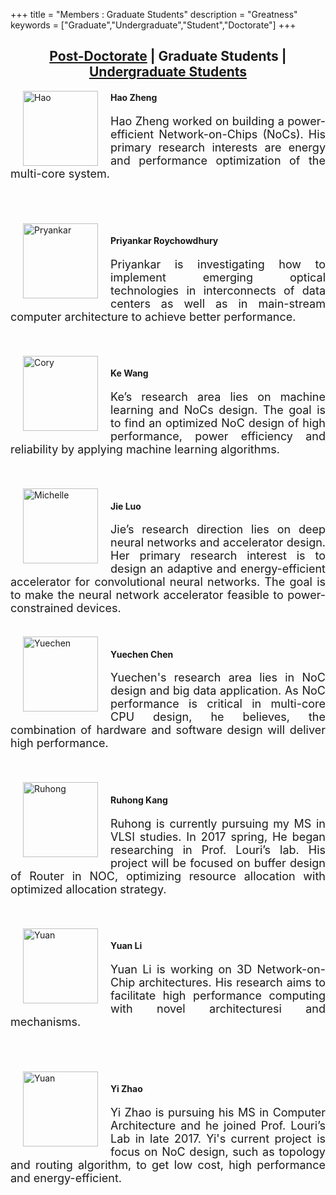 +++
title = "Members : Graduate Students"
description = "Greatness"
keywords = ["Graduate","Undergraduate","Student","Doctorate"]
+++

## <center> [Post-Doctorate](/pgrad/) | **Graduate Students** | [Undergraduate Students](/under/)</center>

<img src="/img/People/hao.jpg" hspace="20" vspace="0" border="0" alt="Hao" style="float: left; width: 120px;"/>

#### Hao Zheng 
<p style="text-align: justify; font-size:18px;">
Hao Zheng worked on building a power-efficient Network-on-Chips (NoCs). His primary research interests are energy and performance optimization of the multi-core system.
</p>

<br>
<br>

<br>
<img src="/img/People/Pryanka.jpg" hspace="20" vspace="0" border="0" alt="Pryankar" style="float: left; width: 120px;"/>

#### Priyankar Roychowdhury
<p style="text-align: justify; font-size:18px;">
Priyankar is investigating how to implement emerging optical technologies in interconnects of data centers as well as in main-stream computer architecture to achieve better performance.
</p>

<br>
<br>
<img src="/img/People/Cory.jpg" hspace="20" vspace="0" border="0" alt="Cory" style="float: left; width: 120px;"/>

#### Ke Wang
<p style="text-align: justify; font-size:18px;">
Ke’s research area lies on machine learning and NoCs design. The goal is to find an optimized NoC design of high performance, power efficiency and reliability by applying machine learning algorithms.
</p>

<br>
<br>
<img src="/img/People/michelle.jpg" hspace="20" vspace="0" border="0" alt="Michelle" style="float: left; width: 120px;"/>

#### Jie Luo
<p style="text-align: justify; font-size:18px;">
Jie’s research direction lies on deep neural networks and accelerator design. Her primary research interest is to design an adaptive and energy-efficient accelerator for convolutional neural networks. The goal is to make the neural network accelerator feasible to power-constrained devices.
</p>

<br>
<img src="/img/People/yuechen.jpg" hspace="20" vspace="0" border="0" alt="Yuechen" style="float: left; width: 120px;"/>

#### Yuechen Chen
<p style="text-align: justify; font-size:18px;">
Yuechen's research area lies in NoC design and big data application. As NoC performance is critical in multi-core CPU design, he believes, the combination of hardware and software design will deliver high performance.
</p>

<br>
<br>
<img src="/img/People/ruhong.jpg" hspace="20" vspace="0" border="0" alt="Ruhong" style="float: left; width: 120px;"/>

#### Ruhong Kang
<p style="text-align: justify; font-size:18px;">
Ruhong is currently pursuing my MS in VLSI studies. In 2017 spring, He began researching in
Prof. Louri’s lab. His project will be focused on buffer design of Router
in NOC, optimizing resource allocation with optimized allocation
strategy.
</p>

<br>
<br>
<img src="/img/People/Yuan.jpg" hspace="20" vspace="0" border="0" alt="Yuan" style="float: left; width: 120px;"/>

#### Yuan Li
<p style="text-align: justify; font-size:18px;">
Yuan Li is working on 3D Network-on-Chip architectures. His research aims to facilitate high performance computing with novel architecturesi and mechanisms.
</p>

<br>
<br>
<br>
<img src="/img/People/yizhao.jpg" hspace="20" vspace="0" border="0" alt="Yuan" style="float: left; width: 120px;"/>

#### Yi Zhao
<p style="text-align: justify; font-size:18px;">
Yi Zhao is pursuing his MS in Computer Architecture and he joined Prof. Louri’s Lab in late 2017. Yi's current project is focus on NoC design, such as topology and routing algorithm, to get low cost, high performance and energy-efficient.
</p>

<br>
<br>

<br>
<br>
